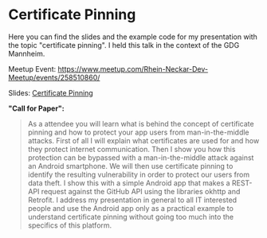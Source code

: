 # Certificate Pinning

Here you can find the slides and the example code for my presentation with the topic "certificate pinning". I held this talk in the context of the GDG Mannheim.

Meetup Event: https://www.meetup.com/Rhein-Neckar-Dev-Meetup/events/258510860/

Slides: [Certificate Pinning](./presentationSlides.pdf)

**"Call for Paper":**

> As a attendee you will learn what is behind the concept of certificate pinning and how to protect your app users from man-in-the-middle attacks. First of all I will explain what certificates are used for and how they protect internet communication. Then I show you how this protection can be bypassed with a man-in-the-middle attack against an Android smartphone. We will then use certificate pinning to identify the resulting vulnerability in order to protect our users from data theft. I show this with a simple Android app that makes a REST-API request against the GitHub API using the libraries okhttp and Retrofit. I address my presentation in general to all IT interested people and use the Android app only as a practical example to understand certificate pinning without going too much into the specifics of this platform.

